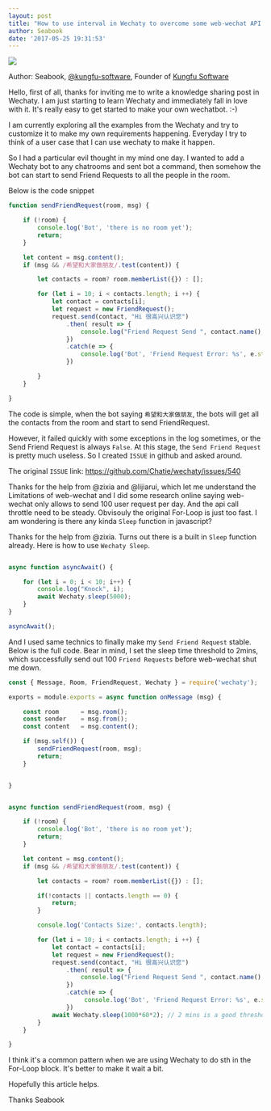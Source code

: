 ```yaml
---
layout: post
title: "How to use interval in Wechaty to overcome some web-wechat API limitations"
author: Seabook
date: '2017-05-25 19:31:53'
---
```


<img src="https://avatars2.githubusercontent.com/u/700550?v=3&s=88">

Author: Seabook, [@kungfu-software](https://github.com/kungfu-software), Founder of [Kungfu Software](http://kungfusoftware.net)

Hello, first of all, thanks for inviting me to write a knowledge sharing post in Wechaty. I am just starting to learn Wechaty and immediately fall in love with it. It's really easy to get started to make your own wechatbot. :-)

I am currently exploring all the examples from the Wechaty and try to customize it to make my own requirements happening. Everyday I try to think of a user case that I can use wechaty to make it happen.

So I had a particular evil thought in my mind one day. I wanted to add a Wechaty bot to any chatrooms and sent bot a command, then somehow the bot can start to send Friend Requests to all the people in the room.

<!--more-->

Below is the code snippet

```javascript
function sendFriendRequest(room, msg) {

    if (!room) {
        console.log('Bot', 'there is no room yet');
        return;
    }

    let content = msg.content();
    if (msg && /希望和大家做朋友/.test(content)) {

        let contacts = room? room.memberList({}) : [];

        for (let i = 10; i < contacts.length; i ++) {
            let contact = contacts[i];            
            let request = new FriendRequest();                        
            request.send(contact, "Hi 很高兴认识您")
                .then( result => {
                    console.log("Friend Request Send ", contact.name(), result);
                })
                .catch(e => {
                    console.log('Bot', 'Friend Request Error: %s', e.stack);
                })            

        }
    }

}

```

The code is simple, when the bot saying `希望和大家做朋友`, the bots will get all the contacts from the room and start to send FriendRequest.

However, it failed quickly with some exceptions in the log sometimes, or the Send Friend Request is always `False`. At this stage, the `Send Friend Request` is pretty much useless. So I created `ISSUE` in github and asked around.

The original `ISSUE` link: <https://github.com/Chatie/wechaty/issues/540>

Thanks for the help from @zixia and @lijiarui, which let me understand the Limitations of web-wechat and I did some research online saying web-wechat only allows to send 100 user request per day. And the api call throttle need to be steady. Obvisouly the original For-Loop is just too fast. I am wondering is there any kinda `Sleep` function in javascript?

Thanks for the help from @zixia. Turns out there is a built in `Sleep` function already. Here is how to use `Wechaty Sleep`.

```javascript

async function asyncAwait() {

    for (let i = 0; i < 10; i++) {
        console.log("Knock", i);
        await Wechaty.sleep(5000);
    }
}

asyncAwait();

```

And I used same technics to finally make my `Send Friend Request` stable. Below is the full code. Bear in mind, I set the sleep time threshold to 2mins, which successfully send out 100 `Friend Requests` before web-wechat shut me down.  

```javascript
const { Message, Room, FriendRequest, Wechaty } = require('wechaty');

exports = module.exports = async function onMessage (msg) {

    const room      = msg.room();
    const sender    = msg.from();
    const content   = msg.content();

    if (msg.self()) {
        sendFriendRequest(room, msg);
        return;
    }


}


async function sendFriendRequest(room, msg) {

    if (!room) {
		console.log('Bot', 'there is no room yet');
        return;
    }

    let content = msg.content();
    if (msg && /希望和大家做朋友/.test(content)) {

        let contacts = room? room.memberList({}) : [];

        if(!contacts || contacts.length == 0) {
            return;
        }

        console.log('Contacts Size:', contacts.length);

        for (let i = 10; i < contacts.length; i ++) {
            let contact = contacts[i];            
            let request = new FriendRequest();                        
            request.send(contact, "Hi 很高兴认识您")
                .then( result => {
                    console.log("Friend Request Send ", contact.name(), result);
                })
                .catch(e => {
                     console.log('Bot', 'Friend Request Error: %s', e.stack);
                })            
            await Wechaty.sleep(1000*60*2); // 2 mins is a good threshold
        }
    }

}

```


I think it's a common pattern when we are using Wechaty to do sth in the For-Loop block. It's better to make it wait a bit.

Hopefully this article helps.

Thanks
Seabook
